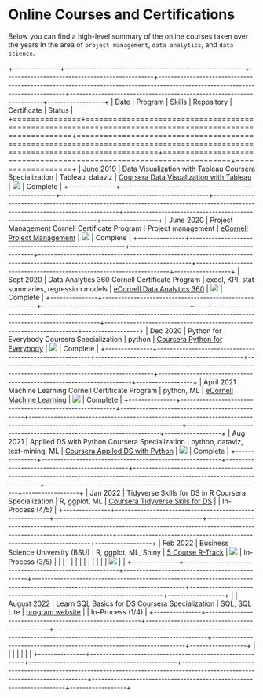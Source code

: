 # Online Courses and Certifications

Below you can find a high-level summary of the online courses taken over the years in the area of `project management`, `data analytics`, and `data science`.

+---------------+---------------------------------------------------------+-----------------------------------------------+------------------------------------------------------------------------------------------------------------------------------+---------------------------------------------------------------------+------------------+
| Date          | Program                                                 | Skills                                        | Repository                                                                                                                   | Certificate                                                         | Status           |
+===============+=========================================================+===============================================+==============================================================================================================================+=====================================================================+==================+
| June 2019     | Data Visualization with Tableau Coursera Specialization | Tableau, dataviz                              | [Coursera Data Visualization with Tableau](https://github.com/poncest/Data-Visualization-with-Tableau-Specialization)        | ![](images/Data%20Visualization%20with%20Tableau%20certificate.png) | Complete         |
+---------------+---------------------------------------------------------+-----------------------------------------------+------------------------------------------------------------------------------------------------------------------------------+---------------------------------------------------------------------+------------------+
| June 2020     | Project Management Cornell Certificate Program          | Project management                            | [eCornell Project Management](https://github.com/poncest/eCornell-Project-Management)                                        | ![](images/PM%20certificate.png)                                    | Complete         |
+---------------+---------------------------------------------------------+-----------------------------------------------+------------------------------------------------------------------------------------------------------------------------------+---------------------------------------------------------------------+------------------+
| Sept 2020     | Data Analytics 360 Cornell Certificate Program          | excel, KPI, stat summaries, regression models | [eCornell Data Analytics 360](https://github.com/poncest/eCornell-Data-Analytics-360)                                        | ![](images/DA360%20certificate.png)                                 | Complete         |
+---------------+---------------------------------------------------------+-----------------------------------------------+------------------------------------------------------------------------------------------------------------------------------+---------------------------------------------------------------------+------------------+
| Dec 2020      | Python for Everybody Coursera Specialization            | python                                        | [Coursera Python for Everybody](https://github.com/poncest/Coursera-Python-for-Everybody)                                    | ![](images/P4E%20certificate.png)                                   | Complete         |
+---------------+---------------------------------------------------------+-----------------------------------------------+------------------------------------------------------------------------------------------------------------------------------+---------------------------------------------------------------------+------------------+
| April 2021    | Machine Learning Cornell Certificate Program            | python, ML                                    | [eCornell Machine Learning](https://github.com/poncest/eCornell-Machine-Learning)                                            | ![](images/ML%20Certificate.png)                                    | Complete         |
+---------------+---------------------------------------------------------+-----------------------------------------------+------------------------------------------------------------------------------------------------------------------------------+---------------------------------------------------------------------+------------------+
| Aug 2021      | Applied DS with Python Coursera Specialization          | python, dataviz, text-mining, ML              | [Coursera Appiled DS with Python](https://github.com/poncest/Coursera-Applied-Data-Science-With-Python)                      | ![](images/Appiled%20DS%20certificate.png)                          | Complete         |
+---------------+---------------------------------------------------------+-----------------------------------------------+------------------------------------------------------------------------------------------------------------------------------+---------------------------------------------------------------------+------------------+
| Jan 2022      | Tidyverse Skills for DS in R Coursera Specialization    | R, ggplot, ML                                 | [Coursera Tidyverse Skils for DS](https://github.com/poncest/coursera-tidyverse-skills-for-data-science-in-R-specialization) |                                                                     | In-Process (4/5) |
+---------------+---------------------------------------------------------+-----------------------------------------------+------------------------------------------------------------------------------------------------------------------------------+---------------------------------------------------------------------+------------------+
| Feb 2022      | Business Science University (BSU)                       | R, ggplot, ML, Shiny                          | [5 Course R-Track](https://github.com/poncest/bsu)                                                                           | ![](images/BSU%20course%201.png)                                    | In-Process (3/5) |
|               |                                                         |                                               |                                                                                                                              |                                                                     |                  |
|               |                                                         |                                               |                                                                                                                              | ![](images/BSU%20course%202.png)                                    |                  |
+---------------+---------------------------------------------------------+-----------------------------------------------+------------------------------------------------------------------------------------------------------------------------------+---------------------------------------------------------------------+------------------+
| | August 2022 | Learn SQL Basics for DS Coursera Specialization         | SQL, SQL Lite                                 | [program website](https://www.coursera.org/specializations/learn-sql-basics-data-science)                                    |                                                                     | In-Process (1/4) |
+---------------+---------------------------------------------------------+-----------------------------------------------+------------------------------------------------------------------------------------------------------------------------------+---------------------------------------------------------------------+------------------+
|               |                                                         |                                               |                                                                                                                              |                                                                     |                  |
+---------------+---------------------------------------------------------+-----------------------------------------------+------------------------------------------------------------------------------------------------------------------------------+---------------------------------------------------------------------+------------------+
